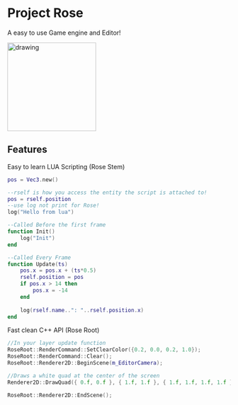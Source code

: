 # Project Rose
A easy to use Game engine and Editor!<br>

<img src="https://media.discordapp.net/attachments/918981027538567278/957977029440069662/Rose.png" alt="drawing" width="200"/>

**Features**
-
Easy to learn LUA Scripting (Rose Stem)
```lua
pos = Vec3.new()

--rself is how you access the entity the script is attached to!
pos = rself.position
--use log not print for Rose!
log("Hello from lua")

--Called Before the first frame
function Init()
	log("Init")
end

--Called Every Frame
function Update(ts)
	pos.x = pos.x + (ts*0.5)
	rself.position = pos
    if pos.x > 14 then
        pos.x = -14
    end
    
	log(rself.name..": "..rself.position.x)
end
```

Fast clean C++ API (Rose Root)
```C++
//In your layer update function
RoseRoot::RenderCommand::SetClearColor({0.2, 0.0, 0.2, 1.0});
RoseRoot::RenderCommand::Clear();
RoseRoot::Renderer2D::BeginScene(m_EditorCamera);

//Draws a white quad at the center of the screen
Renderer2D::DrawQuad({ 0.f, 0.f }, { 1.f, 1.f }, { 1.f, 1.f, 1.f, 1.f });

RoseRoot::Renderer2D::EndScene();
```